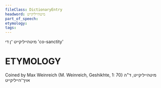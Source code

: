 ```yaml
---
fileClass: DictionaryEntry
headword: מיטהייליקייט
part_of_speech: 
etymology: 
tags: 
---
```

מיטהייליקייט
־ן
די
'co-sanctity'

ETYMOLOGY
===========
Coined by Max Weinreich {M. Weinreich, Geshikhte, 1: 70}
מיטהייליקייט, ד"ה אויך־הייליקייט